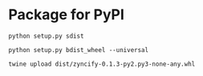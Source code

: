 # Package for PyPI

```
python setup.py sdist
```

```
python setup.py bdist_wheel --universal
```

```
twine upload dist/zyncify-0.1.3-py2.py3-none-any.whl
```